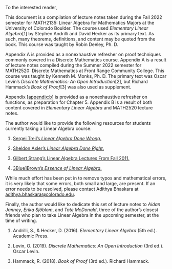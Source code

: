 To the interested reader,  
  
This document is a compilation of lecture notes taken during the Fall
2022 semester for MATH2135: Linear Algebra for Mathematics Majors at the
University of Colorado Boulder. The course used *Elementary Linear
Algebra*\[1\] by Stephen Andrilli and David Hecker as its primary text.
As such, many theorems, definitions, and content may be quoted from the
book. This course was taught by Robin Deeley, Ph. D.  
  
Appendix A is provided as a nonexhaustive
refresher on proof techniques commonly covered in a Discrete Mathematics
course. Appendix A is a result of lecture
notes compiled during the Summer 2022 semester for MATH2520: Discrete
Mathematics at Front Range Community College. This course was taught by
Kenneth M. Monks, Ph. D. The primary text was Oscar Levin’s *Discrete
Mathematics: An Open Introduction*\[2\], but Richard Hammack’s *Book of
Proof*\[3\] was also used as supplement.  
  
Appendix [\[appendix:b\]](#appendix:b) is provided as a nonexhaustive
refresher on functions, as preparation for Chapter
5. Appendix B is a result of both content covered in
*Elementary Linear Algebra* and MATH2520 lecture notes.  
  
The author would like to provide the following resources for students
currently taking a Linear Algebra course:

1.  [Sergei Treil’s *Linear Algebra Done
    Wrong*.](https://www.math.brown.edu/streil/papers/LADW/LADW_2017-09-04.pdf)

2.  [Sheldon Axler’s *Linear Algebra Done
    Right*.](https://link.springer.com/book/10.1007/978-3-319-11080-6?utm_medium=affiliate&utm_source=commission_junction_authors&utm_campaign=CONR_BOOKS_ECOM_GL_PHSS_ALWYS_DEEPLINK&utm_content=deeplink&utm_term=PID100197440&CJEVENT=f9f74b076a4c11ed80fe023d0a1c0e0d)

3.  [Gilbert Strang’s Linear Algebra Lectures From
    Fall 2011.](https://youtube.com/playlist?list=PL221E2BBF13BECF6C)

4.  [3Blue1Brown’s *Essence of Linear
    Algebra*.](https://www.youtube.com/playlist?app=desktop&list=PLZHQObOWTQDPD3MizzM2xVFitgF8hE_ab)

  
  
While much effort has been put in to remove typos and mathematical
errors, it is very likely that some errors, both small and large, are
present. If an error needs to be resolved, please contact Adithya
Bhaskara at <adithya.bhaskara@colorado.edu>.  
  
Finally, the author would like to dedicate this set of lecture notes to
*Aidan Janney*, *Erika Sjöblom*, and *Tate McDonald*, three of the
author’s closest friends who plan to take Linear Algebra in the upcoming
semester, at the time of writing.  
  

1.  Andrilli, S., & Hecker, D. (2016). *Elementary Linear Algebra* (5th
    ed.). Academic Press.

2.  Levin, O. (2019). *Discrete Mathematics: An Open Introduction* (3rd
    ed.). Oscar Levin.

3.  Hammack, R. (2018). *Book of Proof* (3rd ed.). Richard Hammack.
